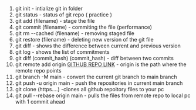 1. git init - intialize git in folder
2. git status - status of git repo  ( practice )
3. git add (filename) - stage the file 
4. git commit (filename) - commiting the file (performance) 
6. git rm --cached (filename) - removing staged file
7. git restore (filename) - deleting new version of the git file
8. git diff - shows the difference between current and previous version
9. git log - shows the list of commitments
10. git diff (commit_hash) (commit_hash) - diff between two commits 
11. git remote add origin [GITHUB REPO LINK](https://github.com/(gitHubUserName)/(repositoryName).git) - origin is the path where the remote repo points
12. git branch -M main - convert the current git branch to main branch
13. git push -u origin main - push the repositories in current main branch
14. git clone (https....) -clones all github repoitory files to your pc
15. git pull --rebase origin main - pulls the files from remote repo to local pc with 1 commit ahead
